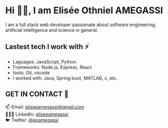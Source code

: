 # Hi 👋🏾, I am Elisée Othniel AMEGASSI

I am a full stack web developer passionate about software engineering, artificial intelligence and science in general.

## Lastest tech I work with ⚡️
- Laguages: JavaScript, Python
- Frameworks: Node.js, Express, React
- tools: Git, vscode
- I worked with: Java, Spring boot, MATLAB, c, etc.

## GET IN CONTACT 💬
📫 Email: [eliseeamegassi@gmail.com](mailto:eliseeamegassi@gmail.com)  
👨🏾‍💻 LinkedIn: [eliseeamegassi](linkedin.com/in/eliseeamegassi)  
🐦 Twitter: [@eoamegassi](https://twitter.com/eoamegassi)
